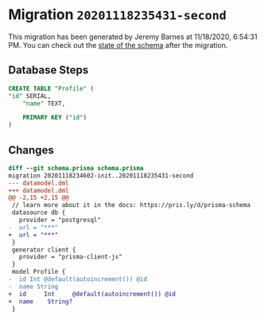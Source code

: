 # Migration `20201118235431-second`

This migration has been generated by Jeremy Barnes at 11/18/2020, 6:54:31 PM.
You can check out the [state of the schema](./schema.prisma) after the migration.

## Database Steps

```sql
CREATE TABLE "Profile" (
"id" SERIAL,
    "name" TEXT,

    PRIMARY KEY ("id")
)
```

## Changes

```diff
diff --git schema.prisma schema.prisma
migration 20201118234602-init..20201118235431-second
--- datamodel.dml
+++ datamodel.dml
@@ -2,15 +2,15 @@
 // learn more about it in the docs: https://pris.ly/d/prisma-schema
 datasource db {
   provider = "postgresql"
-  url = "***"
+  url = "***"
 }
 generator client {
   provider = "prisma-client-js"
 }
 model Profile {
-  id Int @default(autoincrement()) @id
-  name String
+  id     Int     @default(autoincrement()) @id
+  name    String?
 }
```


